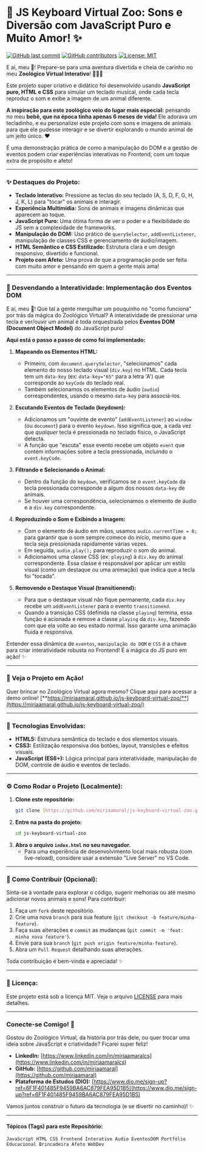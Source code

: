 # 🎹 JS Keyboard Virtual Zoo: Sons e Diversão com JavaScript Puro e Muito Amor! ✨

[![GitHub last commit](https://img.shields.io/github/last-commit/miriaamaral/js-keyboard-virtual-zoo)](https://github.com/miriaamaral/js-keyboard-virtual-zoo/commits/main)
[![GitHub contributors](https://img.shields.io/github/contributors/miriaamaral/js-keyboard-virtual-zoo)](https://github.com/miriaamaral/js-keyboard-virtual-zoo/graphs/contributors)
[![License: MIT](https://img.shields.io/badge/License-MIT-yellow.svg)](https://opensource.org/licenses/MIT)

E aí, meu 🐙! Prepare-se para uma aventura divertida e cheia de carinho no meu **Zoológico Virtual Interativo**! 🦁🐘🐒

Este projeto super criativo e didático foi desenvolvido usando **JavaScript puro, HTML e CSS** para simular um teclado musical, onde cada tecla reproduz o som e exibe a imagem de um animal diferente.

**A inspiração para este zoológico veio do lugar mais especial:** pensando no meu **bebê, que na época tinha apenas 6 meses de vida!** Ele adorava um tecladinho, e eu personalizei este projeto com sons e imagens de animais para que ele pudesse interagir e se divertir explorando o mundo animal de um jeito único. ❤️

É uma demonstração prática de como a manipulação do DOM e a gestão de eventos podem criar experiências interativas no Frontend, com um toque extra de propósito e afeto!

---

### **✨ Destaques do Projeto:**

* **Teclado Interativo:** Pressione as teclas do seu teclado (A, S, D, F, G, H, J, K, L) para "tocar" os animais e interagir.
* **Experiência Multimídia:** Sons de animais e imagens dinâmicas que aparecem ao toque.
* **JavaScript Puro:** Uma ótima forma de ver o poder e a flexibilidade do JS sem a complexidade de frameworks.
* **Manipulação do DOM:** Uso prático de `querySelector`, `addEventListener`, manipulação de classes CSS e gerenciamento de áudio/imagem.
* **HTML Semântico e CSS Estilizado:** Estrutura clara e um design responsivo, divertido e funcional.
* **Projeto com Afeto:** Uma prova de que a programação pode ser feita com muito amor e pensando em quem a gente mais ama!

---

### **🧠 Desvendando a Interatividade: Implementação dos Eventos DOM**

E aí, meu 🐙! Que tal a gente mergulhar um pouquinho no "como funciona" por trás da mágica do Zoológico Virtual? A interatividade de pressionar uma tecla e ver/ouvir um animal é toda orquestrada pelos **Eventos DOM (Document Object Model)** do JavaScript puro!

**Aqui está o passo a passo de como foi implementado:**

1.  **Mapeando os Elementos HTML:**
    * Primeiro, com `document.querySelector`, "selecionamos" cada elemento do nosso teclado visual (`div.key`) no HTML. Cada tecla tem um `data-key` (ex: `data-key="65"` para a letra 'A') que corresponde ao `keyCode` do teclado real.
    * Também selecionamos os elementos de áudio (`audio`) correspondentes, usando o mesmo `data-key` para associá-los.

2.  **Escutando Eventos de Teclado (keydown):**
    * Adicionamos um "ouvinte de evento" (`addEventListener`) ao `window` (ou `document`) para o evento `keydown`. Isso significa que, a cada vez que *qualquer* tecla é pressionada no teclado físico, o JavaScript detecta.
    * A função que "escuta" esse evento recebe um objeto `event` que contém informações sobre a tecla pressionada, incluindo o `event.keyCode`.

3.  **Filtrando e Selecionando o Animal:**
    * Dentro da função do `keydown`, verificamos se o `event.keyCode` da tecla pressionada corresponde a algum dos nossos `data-key` de animais.
    * Se houver uma correspondência, selecionamos o elemento de áudio e a `div.key` correspondente.

4.  **Reproduzindo o Som e Exibindo a Imagem:**
    * Com o elemento de áudio em mãos, usamos `audio.currentTime = 0;` para garantir que o som sempre comece do início, mesmo que a tecla seja pressionada rapidamente várias vezes.
    * Em seguida, `audio.play();` para reproduzir o som do animal.
    * Adicionamos uma classe CSS (ex: `playing`) à `div.key` do animal correspondente. Essa classe é responsável por aplicar um estilo visual (como um destaque ou uma animação) que indica que a tecla foi "tocada".

5.  **Removendo o Destaque Visual (transitionend):**
    * Para que o destaque visual não fique permanente, cada `div.key` recebe um `addEventListener` para o evento `transitionend`.
    * Quando a transição CSS (definida na classe `playing`) termina, essa função é acionada e remove a classe `playing` da `div.key`, fazendo com que ela volte ao seu estado normal. Isso garante uma animação fluida e responsiva.

Entender essa dinâmica de `eventos`, `manipulação do DOM` e `CSS` é a chave para criar interatividade robusta no Frontend! É a mágica do JS puro em ação! ✨

---

### **🎥 Veja o Projeto em Ação!**

Quer brincar no Zoológico Virtual agora mesmo? Clique aqui para acessar a demo online!
[**https://miriaamaral.github.io/js-keyboard-virtual-zoo/**](https://miriaamaral.github.io/js-keyboard-virtual-zoo/)

---

### **🚀 Tecnologias Envolvidas:**

* **HTML5:** Estrutura semântica do teclado e dos elementos visuais.
* **CSS3:** Estilização responsiva dos botões, layout, transições e efeitos visuais.
* **JavaScript (ES6+):** Lógica principal para interatividade, manipulação do DOM, controle de áudio e eventos de teclado.

---

### **⚙️ Como Rodar o Projeto (Localmente):**

1.  **Clone este repositório:**
    ```bash
    git clone [https://github.com/miriaamaral/js-keyboard-virtual-zoo.git](https://github.com/miriaamaral/js-keyboard-virtual-zoo.git)
    ```
2.  **Entre na pasta do projeto:**
    ```bash
    cd js-keyboard-virtual-zoo
    ```
3.  **Abra o arquivo `index.html` no seu navegador.**
    * Para uma experiência de desenvolvimento local mais robusta (com live-reload), considere usar a extensão "Live Server" no VS Code.

---

### **🤝 Como Contribuir (Opcional):**

Sinta-se à vontade para explorar o código, sugerir melhorias ou até mesmo adicionar novos animais e sons! Para contribuir:

1.  Faça um `fork` deste repositório.
2.  Crie uma nova `branch` para sua feature (`git checkout -b feature/minha-feature`).
3.  Faça suas alterações e `commit` as mudanças (`git commit -m 'feat: minha nova feature'`).
4.  Envie para sua `branch` (`git push origin feature/minha-feature`).
5.  Abra um `Pull Request` detalhando suas alterações.

Toda contribuição é bem-vinda e apreciada! ✨

---

### **📝 Licença:**

Este projeto está sob a licença MIT. Veja o arquivo [LICENSE](LICENSE) para mais detalhes.

---

### **Conecte-se Comigo! 👋**

Gostou do Zoológico Virtual, da história por trás dele, ou quer trocar uma ideia sobre JavaScript e criatividade? Ficarei super feliz!

* **LinkedIn:** [https://www.linkedin.com/in/miriaamaralcs](https://www.linkedin.com/in/miriaamaralcs)
* **GitHub:** [https://github.com/miriaamaral](https://github.com/miriaamaral)
* **Plataforma de Estudos (DIO):** [https://www.dio.me/sign-up?ref=6F1F401485F9459BA6AC879FEA95D1B5](https://www.dio.me/sign-up?ref=6F1F401485F9459BA6AC879FEA95D1B5)

Vamos juntos construir o futuro da tecnologia (e se divertir no caminho)! ✨

---

#### **Tópicos (Tags) para este Repositório:**

`JavaScript HTML CSS Frontend Interativo Audio EventosDOM Portfólio Educacional Brincadeira Afeto WebDev`